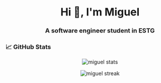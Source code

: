 <h1 align="center">Hi 👋, I'm Miguel</h1>
<h3 align="center">A software engineer student in ESTG</h3>

<h3>📈 GitHub Stats</h3>
<p align="center">
  <img src="https://github-readme-stats.vercel.app/api?username=miguelusername&show_icons=true&theme=tokyonight" alt="miguel stats" />
</p>
<p align="center">
  <img src="https://github-readme-streak-stats.herokuapp.com/?user=miguelusername&theme=tokyonight" alt="miguel streak" />
</p>
